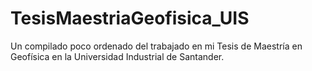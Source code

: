 # TesisMaestriaGeofisica_UIS
Un compilado poco ordenado del trabajado en mi Tesis de Maestría en Geofísica en la Universidad Industrial de Santander.
